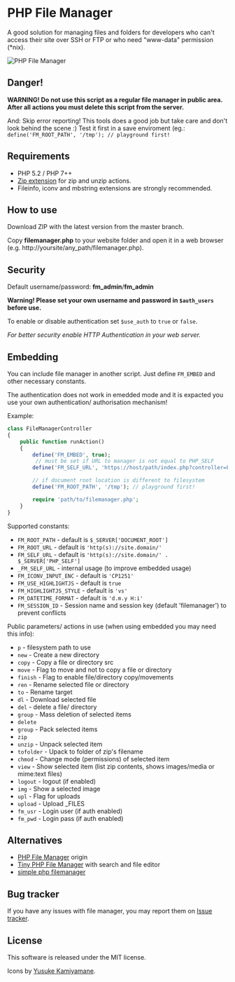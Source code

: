 # PHP File Manager

A good solution for managing files and folders for developers who can't access 
their site over SSH or FTP or who need "www-data" permission (*nix).

![PHP File Manager](https://raw.github.com/flobee/filemanager/master/assets/phpfm.png)

## Danger!

**WARNING! Do not use this script as a regular file manager in public area.
After all actions you must delete this script from the server.**

And: Skip error reporting! This tools does a good job but take care and don't 
look behind the scene :) Test it first in a save enviroment (eg.: 
`define('FM_ROOT_PATH', '/tmp'); // playground first!`

## Requirements

- PHP 5.2 / PHP 7++
- [Zip extension](http://php.net/manual/en/book.zip.php) for zip and unzip actions.
- Fileinfo, iconv and mbstring extensions are strongly recommended.

## How to use

Download ZIP with the latest version from the master branch.

Copy **filemanager.php** to your website folder and open it in a web browser
(e.g. http://yoursite/any_path/filemanager.php).

## Security

Default username/password: **fm_admin**/**fm_admin**

**Warning! Please set your own username and password in `$auth_users` before use.**

To enable or disable authentication set `$use_auth` to `true` or `false`.

*For better security enable HTTP Authentication in your web server.*

## Embedding

You can include file manager in another script. Just define `FM_EMBED` and 
other necessary constants. 

The authentication does not work in emedded mode and it is expacted you use 
your own authentication/ authorisation mechanism!

Example:

```php
class FileManagerController
{
    public function runAction()
    {
        define('FM_EMBED', true);
         // must be set if URL to manager is not equal to PHP_SELF
        define('FM_SELF_URL', 'https://host/path/index.php?controller=FileManager&action=run';

        // if document root location is different to filesystem
        define('FM_ROOT_PATH', '/tmp'); // playground first!

        require 'path/to/filemanager.php';
    }
}
```

Supported constants:

- `FM_ROOT_PATH` - default is `$_SERVER['DOCUMENT_ROOT']`
- `FM_ROOT_URL` - default is `'http(s)://site.domain/'`
- `FM_SELF_URL` - default is `'http(s)://site.domain/' . $_SERVER['PHP_SELF']`
- `_FM_SELF_URL` - internal usage (to improve embedded usage)
- `FM_ICONV_INPUT_ENC` - default is `'CP1251'`
- `FM_USE_HIGHLIGHTJS` - default is `true`
- `FM_HIGHLIGHTJS_STYLE` - default is `'vs'`
- `FM_DATETIME_FORMAT` - default is `'d.m.y H:i'`
- `FM_SESSION_ID` - Session name and session key (default 'filemanager') to prevent conflicts


Public parameters/ actions in use (when using embedded you may need this info):

 - `p` - filesystem path to use
 - `new` - Create a new directory
 - `copy` - Copy a file or directory src
 - `move` - Flag to move and not to copy a file or directory
 - `finish` - Flag to enable file/directory copy/movements
 - `ren` - Rename selected file or directory
 - `to` - Rename target
 - `dl` - Download selected file
 - `del` - delete a file/ directory
 - `group` - Mass deletion of selected items
 - `delete`
 - `group` - Pack selected items
 - `zip`
 - `unzip` - Unpack selected item
 - `tofolder` - Upack to folder of zip's filename
 - `chmod` - Change mode (permissions) of selected item
 - `view` - Show selected item (list zip contents, shows images/media or mime:text files)
 - `logout` - logout (if enabled)
 - `img` - Show a selected image
 - `upl` - Flag for uploads
 - `upload` - Upload _FILES
 - `fm_usr` - Login user (if auth enabled)
 - `fm_pwd` - Login pass (if auth enabled)


## Alternatives

- [PHP File Manager](https://github.com/alexantr/filemanager) origin
- [Tiny PHP File Manager](https://github.com/prasathmani/tinyfilemanager) with search and file editor
- [simple php filemanager](https://github.com/jcampbell1/simple-file-manager)

## Bug tracker

If you have any issues with file manager, you may report them on
[Issue tracker](https://github.com/alexantr/filemanager/issues).

## License

This software is released under the MIT license.

Icons by [Yusuke Kamiyamane](http://p.yusukekamiyamane.com/).

